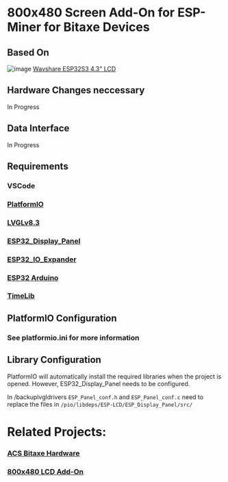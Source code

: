 # 800x480 Screen Add-On for ESP-Miner for Bitaxe Devices

## Based On 
![image](https://github.com/user-attachments/assets/b7c3f45b-9023-491d-a716-e8a729b3063f)
[Wavshare ESP32S3 4.3" LCD](https://www.waveshare.com/wiki/ESP32-S3-Touch-LCD-4.3)
## Hardware Changes neccessary 
In Progress

## Data Interface
In Progress

## Requirements

### VSCode
### [PlatformIO](https://platformio.org/)
### [LVGLv8.3](https://lvgl.io/)
### [ESP32_Display_Panel](https://github.com/espressif/esp-display-panel)
### [ESP32_IO_Expander](https://github.com/espressif/esp-io-expander)
### [ESP32 Arduino](https://github.com/espressif/arduino-esp32)
### [TimeLib](https://github.com/PaulStoffregen/Time)

## PlatformIO Configuration
### See platformio.ini for more information

## Library Configuration

PlatformIO will automatically install the required libraries when the project is opened. However, ESP32_Display_Panel needs to be configured. 

In /backuplvgldrivers `ESP_Panel_conf.h` and `ESP_Panel_conf.c` need to replace the files in `/pio/libdeps/ESP-LCD/ESP_Display_Panel/src/`


# Related Projects:
### [ACS Bitaxe Hardware](https://github.com/Advanced-Crypto-Services/acs-bitaxe)
### [800x480 LCD Add-On](https://github.com/Advanced-Crypto-Services/acs-bitaxe-lcd-800x480)

